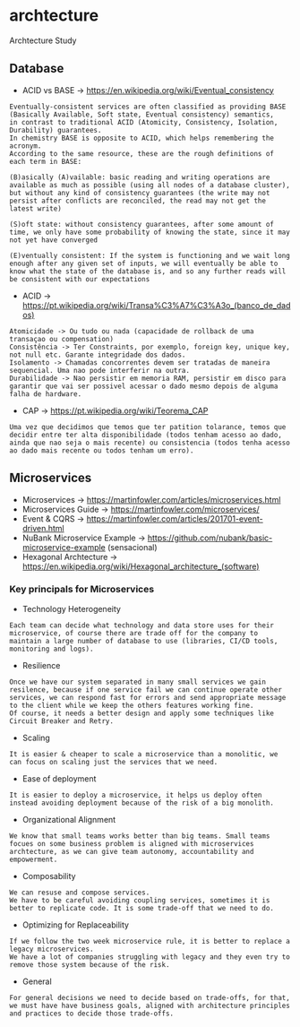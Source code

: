 # archtecture
Archtecture Study

## Database
* ACID vs BASE -> https://en.wikipedia.org/wiki/Eventual_consistency
```
Eventually-consistent services are often classified as providing BASE (Basically Available, Soft state, Eventual consistency) semantics, 
in contrast to traditional ACID (Atomicity, Consistency, Isolation, Durability) guarantees. 
In chemistry BASE is opposite to ACID, which helps remembering the acronym.
According to the same resource, these are the rough definitions of each term in BASE:

(B)asically (A)vailable: basic reading and writing operations are available as much as possible (using all nodes of a database cluster), 
but without any kind of consistency guarantees (the write may not persist after conflicts are reconciled, the read may not get the latest write)

(S)oft state: without consistency guarantees, after some amount of time, we only have some probability of knowing the state, since it may not yet have converged

(E)ventually consistent: If the system is functioning and we wait long enough after any given set of inputs, we will eventually be able to know what the state of the database is, and so any further reads will be consistent with our expectations
```

* ACID -> https://pt.wikipedia.org/wiki/Transa%C3%A7%C3%A3o_(banco_de_dados)
```
Atomicidade -> Ou tudo ou nada (capacidade de rollback de uma transaçao ou compensation)
Consistência -> Ter Constraints, por exemplo, foreign key, unique key, not null etc. Garante integridade dos dados.
Isolamento -> Chamadas concorrentes devem ser tratadas de maneira sequencial. Uma nao pode interferir na outra.
Durabilidade -> Nao persistir em memoria RAM, persistir em disco para garantir que vai ser possivel acessar o dado mesmo depois de alguma falha de hardware.
```

* CAP -> https://pt.wikipedia.org/wiki/Teorema_CAP
```
Uma vez que decidimos que temos que ter patition tolarance, temos que decidir entre ter alta disponibilidade (todos tenham acesso ao dado, ainda que nao seja o mais recente) ou consistencia (todos tenha acesso ao dado mais recente ou todos tenham um erro).
```

## Microservices
* Microservices -> https://martinfowler.com/articles/microservices.html
* Microservices Guide -> https://martinfowler.com/microservices/
* Event & CQRS -> https://martinfowler.com/articles/201701-event-driven.html
* NuBank Microservice Example -> https://github.com/nubank/basic-microservice-example (sensacional)
* Hexagonal Archtecture -> https://en.wikipedia.org/wiki/Hexagonal_architecture_(software)

### Key principals for Microservices

* Technology Heterogeneity
```
Each team can decide what technology and data store uses for their microservice, of course there are trade off for the company to maintain a large number of database to use (libraries, CI/CD tools, monitoring and logs).
```

* Resilience
```
Once we have our system separated in many small services we gain resilence, because if one service fail we can continue operate other services, we can respond fast for errors and send appropriate message to the client while we keep the others features working fine.
Of course, it needs a better design and apply some techniques like Circuit Breaker and Retry.
```

* Scaling
```
It is easier & cheaper to scale a microservice than a monolitic, we can focus on scaling just the services that we need.
```

* Ease of deployment
```
It is easier to deploy a microservice, it helps us deploy often instead avoiding deployment because of the risk of a big monolith.
```

* Organizational Alignment
```
We know that small teams works better than big teams. Small teams focues on some business problem is aligned with microservices archtecture, as we can give team autonomy, accountability and empowerment.
```

* Composability
```
We can resuse and compose services.
We have to be careful avoiding coupling services, sometimes it is better to replicate code. It is some trade-off that we need to do.
```

* Optimizing for Replaceability
```
If we follow the two week microservice rule, it is better to replace a legacy microservices.
We have a lot of companies struggling with legacy and they even try to remove those system because of the risk.
```

* General
```
For general decisions we need to decide based on trade-offs, for that, we must have have business goals, aligned with architecture principles and practices to decide those trade-offs.
```
